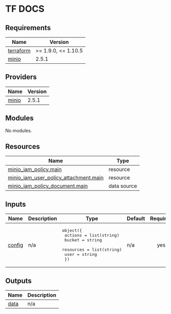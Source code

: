<!-- markdownlint-disable MD041 -->
<!-- markdownlint-disable MD033 -->
<!-- markdownlint-disable MD028 -->

# TF DOCS

<!-- prettier-ignore-start -->

<!-- BEGIN_TF_DOCS -->
## Requirements

| Name | Version |
|------|---------|
| <a name="requirement_terraform"></a> [terraform](#requirement\_terraform) | >= 1.9.0, <= 1.10.5 |
| <a name="requirement_minio"></a> [minio](#requirement\_minio) | 2.5.1 |

## Providers

| Name | Version |
|------|---------|
| <a name="provider_minio"></a> [minio](#provider\_minio) | 2.5.1 |

## Modules

No modules.

## Resources

| Name | Type |
|------|------|
| [minio_iam_policy.main](https://registry.terraform.io/providers/aminueza/minio/2.5.1/docs/resources/iam_policy) | resource |
| [minio_iam_user_policy_attachment.main](https://registry.terraform.io/providers/aminueza/minio/2.5.1/docs/resources/iam_user_policy_attachment) | resource |
| [minio_iam_policy_document.main](https://registry.terraform.io/providers/aminueza/minio/2.5.1/docs/data-sources/iam_policy_document) | data source |

## Inputs

| Name | Description | Type | Default | Required |
|------|-------------|------|---------|:--------:|
| <a name="input_config"></a> [config](#input\_config) | n/a | <pre>object({<br/>    actions   = list(string)<br/>    bucket    = string<br/>    resources = list(string)<br/>    user      = string<br/>  })</pre> | n/a | yes |

## Outputs

| Name | Description |
|------|-------------|
| <a name="output_data"></a> [data](#output\_data) | n/a |
<!-- END_TF_DOCS -->

<!-- prettier-ignore-end -->

